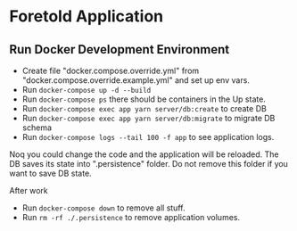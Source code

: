 # Foretold Application

## Run Docker Development Environment

- Create file "docker.compose.override.yml" from 
  "docker.compose.override.example.yml" and set up env vars.
- Run `docker-compose up -d --build`
- Run `docker-compose ps` there should be containers in the Up state.
- Run `docker-compose exec app yarn server/db:create` to create DB
- Run `docker-compose exec app yarn server/db:migrate` to migrate DB schema
- Run `docker-compose logs --tail 100 -f app` to see application logs.

Noq you could change the code and the application will be reloaded. The DB saves
its state into ".persistence" folder. Do not remove this folder if you want
to save DB state.

After work
- Run `docker-compose down` to remove all stuff.
- Run `rm -rf ./.persistence` to remove application volumes.
